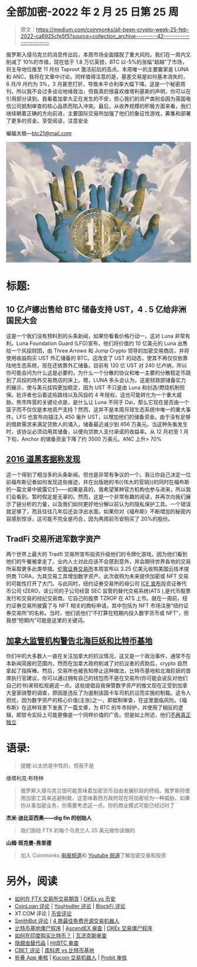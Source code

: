 # 全部加密-2022 年 2 月 25 日第 25 周

> 原文：<https://medium.com/coinmonks/all-been-crypto-week-25-feb-2022-ca6925cfe5f5?source=collection_archive---------42----------------------->

俄罗斯入侵乌克兰的消息传出后，本周市场全面摆脱了重大风险。我们在一周内又削减了 10%的市值，现在低于 1.8 万亿英镑，BTC 以-5%的涨幅“超越”了市场，将主导地位推至 11 月份 Taproot 激活前后的高点。本周唯一的主要赢家是 LUNA 和 ANC，我将在文章中讨论。同样值得注意的是，基差交易是如何基本消失的，6 月/9 月约为 3%，3 月甚至打折，导致未平仓利率大幅下降。这是一个秘密周刊，所以我不会过多谈论地缘政治，但我真的很喜欢维塔利基斯的声明，你可以在引用部分读到。我看着加拿大正在发生的不安，担心我们的资产类别会因为英国电信公司抵制审查的核心品质而陷入冲突。最后，从收养规模的积极方面来看，我们继续朝着正确的方向前进，主要国际交易所加强了他们的象征性游戏，筹集和部署了更多的资金。享受阅读，注意安全

蝙蝠太极—[btc21@mail.com](mailto:btc21@mail.com)

![](img/a391df42682c2dd667c7b4a9277827a3.png)

# 标题:

## 10 亿卢娜出售给 BTC 储备支持 UST，4 . 5 亿给非洲国民大会

这是一个我们没有预料到的头条新闻，如果你看看价格行动一，这对 Luna 非常有利。Luna Foundation Guard (LFG)宣布，他们将价值约 10 亿美元的 Luna 出售给一个风投财团，由 Three Arrows 和 Jump Crypto 领导的加密交易商店，并将使用收益购买 UST 外汇储备的 BTC。这改变了 UST 的动态，使其不再仅仅依靠陆地生态系统，现在还依靠外汇储备。目前有 120 亿 UST 对 240 亿卢纳，所以你可能会问为什么这是必要的，为什么一个分散的协议和唯一主要的分散稳定币跳到了风投的场外交易商店的床上。嗯，LUNA 多头会认为，这是财政部储备实力的展示，使与美元挂钩更加稳定，因为 UST 不只是由 Luna 和创造/燃烧机制担保。批评者也沿着这些路线以及风投的 4 年授权，这也可能转化为一个重大威胁。熊市阵营的关键论点是，是什么让 Luna 不同于 Dai，那么它现在是否由一个篮子而不仅仅是本地资产支持？然而，这并不是本周月球生态系统中唯一的重大事件。LFG 也宣布向锚注入 450 毫升 UST，以增加他们的储备资金。由于没有足够的借款需求来满足贷款人的涌入，储备最近减少到 656 万美元。当这种失衡发生时，该协议必须动用其储备，以便向贷款人支付承诺的收益率。从 12 月初至 1 月下旬，Anchor 的储备资金下降了约 3500 万美元。ANC 上升> 70%

## [2016 道黑客据称发现](https://www.forbes.com/sites/laurashin/2022/02/22/exclusive-austrian-programmer-and-ex-crypto-ceo-likely-stole-11-billion-of-ether/)

这一个得到了相当多的头条新闻，但也是非常有争议的一个。我让你自己决定一位前福布斯记者如何发现这些痕迹，并在出版她的书(《伟大的营销》)的同时在福布斯的一篇文章中披露它们——如果是真的，我希望某种官方机构也参与进来，所以我们会看到。暂时假定是无辜的。然而，这是一个非常有趣的阅读，并再次向我们展示了链分析的力量，以及我们如何更好地分解以前认为的隐私保护工具。一个错误就足够了，而且往往几年后还会浮出水面。如果你对《福布斯》不断增加的秘密内容感到惊讶，这可能不完全是巧合，因为两周前币安购买了 20%的股份。

## TradFi 交易所进军数字资产

两个世界上最大的 Tradfi 交易所宣布投资升级他们的令牌化游戏，因为他们看到他们的午餐被拿走了。业内人士对此应该不会感到意外，并会期待世界各地的交易所采取更多此类举措。[伦敦证券交易所](https://www.reuters.com/technology/london-stock-exchange-buy-tora-325-million-2022-02-22/)本周宣布以 3.25 亿美元收购美国云技术提供商 TORA，为其交易工具增加数字资产。此次收购为未来提供加密或 NFT 交易的可能性打开了大门。与此同时，纽约证券交易所的母公司 [ICE 宣布](https://www.ledgerinsights.com/nyse-parent-ice-invests-in-security-token-tzero/)投资证券代币公司 tZERO，该公司的子公司经营 SEC 监管的替代交易系统(ATS ),是代币股票发行和交易的经纪交易商。它自己的股票 TZROP 在 ATS 上市。就在一周前，纽约证券交易所披露了与 NFT 相关的商标申请，其中包括为 NFT 市场注册“纽约证券交易所”的名称。当时，他们说他们“不打算在短期内投入数字货币或 NFT”，但我想“短期内”可能是这里的关键词。

## [加拿大监管机构警告北海巨妖和比特币基地](https://www.coindesk.com/business/2022/02/22/canadas-osc-warns-crypto-exchanges-not-to-promote-self-custodial-wallets-report/)

你们中的大多数人一直在关注加拿大的抗议情况，这又是一个政治事件，通常不在本新闻简报的范围内，然而在加拿大政府削减了对抗议者的资助后，crypto 自然拿起了指挥棒。然后，交易所也被告知停止这种做法，比特币基地和北海巨妖的首席执行官建议，你可以通过拥有自己的钱包而不是在交易所(你可能会说反对他们自己的书)来轻松规避这一点。这些提倡自我保管数字资产的推文现在正受到加拿大皇家骑警的调查，原因是违反了为遏制该国卡车司机抗议而实施的制裁。这令人担忧，因为数字资产的核心价值(主张)之一，即抵制审查，在这里面临风险。《福布斯》在这种背景下发表了一篇文章，为 BTC 的牛市辩护，并使用了相反的逻辑，即禁令实际上可能更像是一个同样价值的广告。但是如上所述，他们[不再真正独立](https://www.axios.com/binance-crypto-forbes-investment-media-3bddc7ea-62b3-4917-88a7-d8eac956663e.html)

# **语录:**

> 提醒:以太坊是中性的，但我不是

维塔利克·布特林

> 俄罗斯入侵乌克兰很可能意味着加密货币自由发展阶段的终结。俄罗斯将使用加密工具来逃避制裁，这意味着西方政府现在将加密视为一种威胁。如果你从事加密业务，你需要考虑这一点。你的商业模式可能已经过时了

**杰米·迪比亚西奥——dig fin 的创始人**

> 我们刚给 FTX 的每个乌克兰人 25 美元做你该做的

**山姆·班克曼-弗里德**

> 加入 Coinmonks [电报频道](https://t.me/coincodecap)和 [Youtube 频道](https://www.youtube.com/c/coinmonks/videos)了解加密交易和投资

# 另外，阅读

*   [如何在 FTX 交易所交易期货](https://coincodecap.com/ftx-futures-trading) | [OKEx vs 币安](https://coincodecap.com/okex-vs-binance)
*   [CoinLoan 评论](https://coincodecap.com/coinloan-review) | [YouHodler 评论](/coinmonks/youhodler-4-easy-ways-to-make-money-98969b9689f2) | [BlockFi 评论](https://coincodecap.com/blockfi-review)
*   XT.COM 评论 | [币安评论](https://coincodecap.com/xt-com-review)
*   [SmithBot 评论](https://coincodecap.com/smithbot-review) | [4 款最佳免费开源交易机器人](https://coincodecap.com/free-open-source-trading-bots)
*   [比特币基地僵尸程序](/coinmonks/coinbase-bots-ac6359e897f3) | [AscendEX 审查](/coinmonks/ascendex-review-53e829cf75fa) | [OKEx 交易僵尸程序](/coinmonks/okex-trading-bots-234920f61e60)
*   [如何在印度购买比特币？](/coinmonks/buy-bitcoin-in-india-feb50ddfef94) | [瓦济克斯审查](/coinmonks/wazirx-review-5c811b074f5b)
*   [隐翅虫替代品](/coinmonks/cryptohopper-alternatives-d67287b16d27) | [HitBTC 审查](/coinmonks/hitbtc-review-c5143c5d53c2)
*   [CBET 评论](https://coincodecap.com/cbet-casino-review) | [库科恩 vs 比特币基地](https://coincodecap.com/kucoin-vs-coinbase)
*   [折叠 App 审核](https://coincodecap.com/fold-app-review) | [Kucoin 交易机器人](/coinmonks/kucoin-trading-bot-automate-your-trades-8cf0ca2138e0) | [Probit 审核](https://coincodecap.com/probit-review)